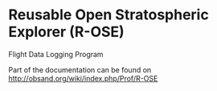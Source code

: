 # Reusable Open Stratospheric Explorer (R-OSE)
Flight Data Logging Program

Part of the documentation can be found on http://obsand.org/wiki/index.php/Prof/R-OSE
